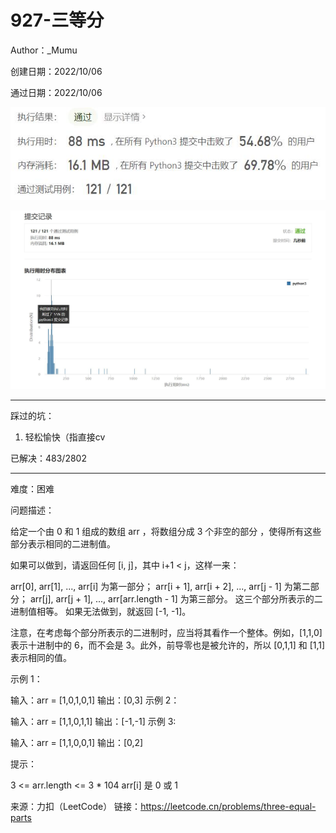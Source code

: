 # 927-三等分

Author：_Mumu

创建日期：2022/10/06

通过日期：2022/10/06

![](./通过截图2.jpg)

![](./通过截图1.jpg)

*****

踩过的坑：

1. 轻松愉快（指直接cv

已解决：483/2802

*****

难度：困难

问题描述：

给定一个由 0 和 1 组成的数组 arr ，将数组分成  3 个非空的部分 ，使得所有这些部分表示相同的二进制值。

如果可以做到，请返回任何 [i, j]，其中 i+1 < j，这样一来：

arr[0], arr[1], ..., arr[i] 为第一部分；
arr[i + 1], arr[i + 2], ..., arr[j - 1] 为第二部分；
arr[j], arr[j + 1], ..., arr[arr.length - 1] 为第三部分。
这三个部分所表示的二进制值相等。
如果无法做到，就返回 [-1, -1]。

注意，在考虑每个部分所表示的二进制时，应当将其看作一个整体。例如，[1,1,0] 表示十进制中的 6，而不会是 3。此外，前导零也是被允许的，所以 [0,1,1] 和 [1,1] 表示相同的值。

 

示例 1：

输入：arr = [1,0,1,0,1]
输出：[0,3]
示例 2：

输入：arr = [1,1,0,1,1]
输出：[-1,-1]
示例 3:

输入：arr = [1,1,0,0,1]
输出：[0,2]


提示：

3 <= arr.length <= 3 * 104
arr[i] 是 0 或 1

来源：力扣（LeetCode）
链接：https://leetcode.cn/problems/three-equal-parts